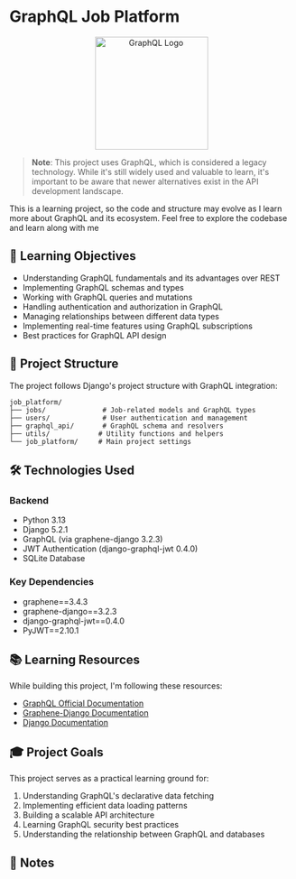 # GraphQL Job Platform

<div align="center">
  <img src="https://graphql.org/img/logo.svg" alt="GraphQL Logo" width="200"/>
</div>

> **Note**: This project uses GraphQL, which is considered a legacy technology. While it's still widely used and valuable to learn, it's important to be aware that newer alternatives exist in the API development landscape.

This is a learning project, so the code and structure may evolve as I learn more about GraphQL and its ecosystem. Feel free to explore the codebase and learn along with me

## 🎯 Learning Objectives

- Understanding GraphQL fundamentals and its advantages over REST
- Implementing GraphQL schemas and types
- Working with GraphQL queries and mutations
- Handling authentication and authorization in GraphQL
- Managing relationships between different data types
- Implementing real-time features using GraphQL subscriptions
- Best practices for GraphQL API design

## 🚀 Project Structure

The project follows Django's project structure with GraphQL integration:

```
job_platform/
├── jobs/              # Job-related models and GraphQL types
├── users/             # User authentication and management
├── graphql_api/       # GraphQL schema and resolvers
├── utils/            # Utility functions and helpers
└── job_platform/     # Main project settings
```

## 🛠️ Technologies Used

### Backend
- Python 3.13
- Django 5.2.1
- GraphQL (via graphene-django 3.2.3)
- JWT Authentication (django-graphql-jwt 0.4.0)
- SQLite Database

### Key Dependencies
- graphene==3.4.3
- graphene-django==3.2.3
- django-graphql-jwt==0.4.0
- PyJWT==2.10.1

## 📚 Learning Resources

While building this project, I'm following these resources:
- [GraphQL Official Documentation](https://graphql.org/learn/)
- [Graphene-Django Documentation](https://docs.graphene-python.org/projects/django/en/latest/)
- [Django Documentation](https://docs.djangoproject.com/)

## 🎓 Project Goals

This project serves as a practical learning ground for:
1. Understanding GraphQL's declarative data fetching
2. Implementing efficient data loading patterns
3. Building a scalable API architecture
4. Learning GraphQL security best practices
5. Understanding the relationship between GraphQL and databases

## 📝 Notes

